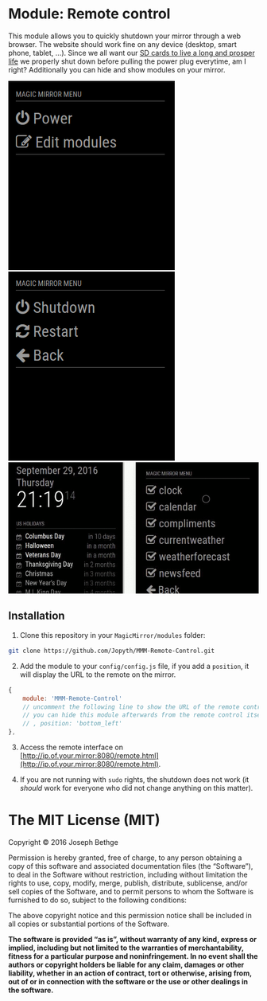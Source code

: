 # Module: Remote control

This module allows you to quickly shutdown your mirror through a web browser.
The website should work fine on any device (desktop, smart phone, tablet, ...).
Since we all want our [SD cards to live a long and prosper life](http://raspberrypi.stackexchange.com/a/383) we properly shut down before pulling the power plug everytime, am I right?
Additionally you can hide and show modules on your mirror.

![The Main Menu](.github/main.png)
![The Power Menu](.github/power.png)
![Hide and Show a Module](.github/hide_show_module.gif)

## Installation

1. Clone this repository in your `MagicMirror/modules` folder:
```bash
git clone https://github.com/Jopyth/MMM-Remote-Control.git
```

2. Add the module to your `config/config.js` file, if you add a `position`, it will display the URL to the remote on the mirror.
````javascript
{
    module: 'MMM-Remote-Control'
    // uncomment the following line to show the URL of the remote control on the mirror
    // you can hide this module afterwards from the remote control itself
    // , position: 'bottom_left'
},
````

3. Access the remote interface on [http://ip.of.your.mirror:8080/remote.html](http://ip.of.your.mirror:8080/remote.html).

4. If you are not running with `sudo` rights, the shutdown does not work (it *should* work for everyone who did not change anything on this matter).

The MIT License (MIT)
=====================

Copyright © 2016 Joseph Bethge

Permission is hereby granted, free of charge, to any person
obtaining a copy of this software and associated documentation
files (the “Software”), to deal in the Software without
restriction, including without limitation the rights to use,
copy, modify, merge, publish, distribute, sublicense, and/or sell
copies of the Software, and to permit persons to whom the
Software is furnished to do so, subject to the following
conditions:

The above copyright notice and this permission notice shall be
included in all copies or substantial portions of the Software.

**The software is provided “as is”, without warranty of any kind, express or implied, including but not limited to the warranties of merchantability, fitness for a particular purpose and noninfringement. In no event shall the authors or copyright holders be liable for any claim, damages or other liability, whether in an action of contract, tort or otherwise, arising from, out of or in connection with the software or the use or other dealings in the software.**
